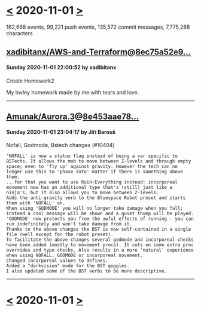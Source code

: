 # [<](2020-10-31.md) 2020-11-01 [>](2020-11-02.md)

162,668 events, 99,221 push events, 135,572 commit messages, 7,775,288 characters


## [xadibitanx/AWS-and-Terraform](https://github.com/xadibitanx/AWS-and-Terraform)@[8ec75a52e9...](https://github.com/xadibitanx/AWS-and-Terraform/commit/8ec75a52e956872a8fd241193f6d1dc5fd0a9d5f)
#### Sunday 2020-11-01 22:00:52 by xadibitanx

Create Homework2

My lovley homework made by me with tears and love.

---
## [Amunak/Aurora.3](https://github.com/Amunak/Aurora.3)@[8e453aae78...](https://github.com/Amunak/Aurora.3/commit/8e453aae78d1743b8ab0189f880da1c155d5e8bf)
#### Sunday 2020-11-01 23:04:17 by Jiří Barouš

Nofall, Godmode, Bstech changes (#10404)


    'NOFALL' is now a status flag instead of being a var specific to BSTechs. It allows the mob to move between Z-levels and through empty space; even to 'fly up' against gravity. However the tech can no longer use this to 'phase into' matter if there is something above them.
    ...for that you want to use Ruin-Everything instead: incorporeal movement now has an additional type that's (still) just like a ninja's, but it also allows you to move between Z-levels.
    Adds the anti-gravity verb to the Bluespace Robot preset and starts them with 'NOFALL' on.
    When using 'GODMODE' you will no longer take damage when you fall; instead a cool message will be shown and a quiet thump will be played.
    'GODMODE' now protects you from the awful effects of running - you can run indefinitely and won't take damage from it.
    Thanks to the above changes the BST is now self-contained in a single file (well except for the robot preset).
    To facilitate the above changes several godmode and incorporeal checks have been added (mostly to movement procs). It cuts on some extra proc overrides and type checks. Also results in a more 'natural' experience when using NOFALL, GODMODE or incorporeal movement.
    Changed incorporeal values to defines.
    Added a "darkvision" mode for the BST goggles.
    I also updated some of the BST verbs to be more descriptive.

---

# [<](2020-10-31.md) 2020-11-01 [>](2020-11-02.md)

